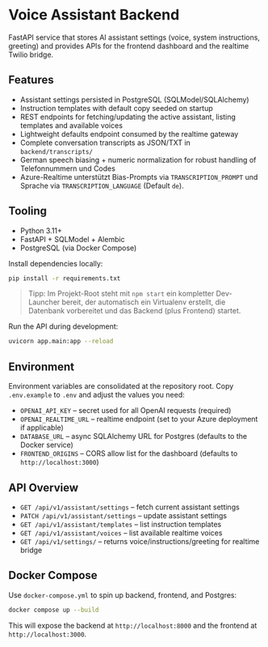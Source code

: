 # Voice Assistant Backend

FastAPI service that stores AI assistant settings (voice, system instructions, greeting) and
provides APIs for the frontend dashboard and the realtime Twilio bridge.

## Features

- Assistant settings persisted in PostgreSQL (SQLModel/SQLAlchemy)
- Instruction templates with default copy seeded on startup
- REST endpoints for fetching/updating the active assistant, listing templates and available
  voices
- Lightweight defaults endpoint consumed by the realtime gateway
- Complete conversation transcripts as JSON/TXT in `backend/transcripts/`
- German speech biasing + numeric normalization for robust handling of Telefonnummern und Codes
- Azure-Realtime unterstützt Bias-Prompts via `TRANSCRIPTION_PROMPT` und Sprache via `TRANSCRIPTION_LANGUAGE` (Default `de`).

## Tooling

- Python 3.11+
- FastAPI + SQLModel + Alembic
- PostgreSQL (via Docker Compose)

Install dependencies locally:

```bash
pip install -r requirements.txt
```

> Tipp: Im Projekt-Root steht mit `npm start` ein kompletter Dev-Launcher bereit,
> der automatisch ein Virtualenv erstellt, die Datenbank vorbereitet und das
> Backend (plus Frontend) startet.

Run the API during development:

```bash
uvicorn app.main:app --reload
```

## Environment

Environment variables are consolidated at the repository root. Copy `.env.example` to `.env`
and adjust the values you need:

- `OPENAI_API_KEY` – secret used for all OpenAI requests (required)
- `OPENAI_REALTIME_URL` – realtime endpoint (set to your Azure deployment if applicable)
- `DATABASE_URL` – async SQLAlchemy URL for Postgres (defaults to the Docker service)
- `FRONTEND_ORIGINS` – CORS allow list for the dashboard (defaults to `http://localhost:3000`)

## API Overview

- `GET /api/v1/assistant/settings` – fetch current assistant settings
- `PATCH /api/v1/assistant/settings` – update assistant settings
- `GET /api/v1/assistant/templates` – list instruction templates
- `GET /api/v1/assistant/voices` – list available realtime voices
- `GET /api/v1/settings/` – returns voice/instructions/greeting for realtime bridge

## Docker Compose

Use `docker-compose.yml` to spin up backend, frontend, and Postgres:

```bash
docker compose up --build
```

This will expose the backend at `http://localhost:8000` and the frontend at
`http://localhost:3000`.
